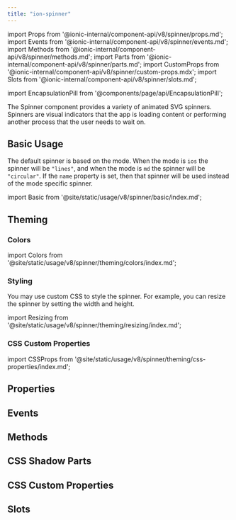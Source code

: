 ```yaml
---
title: "ion-spinner"
---
```

import Props from '@ionic-internal/component-api/v8/spinner/props.md';
import Events from '@ionic-internal/component-api/v8/spinner/events.md';
import Methods from '@ionic-internal/component-api/v8/spinner/methods.md';
import Parts from '@ionic-internal/component-api/v8/spinner/parts.md';
import CustomProps from '@ionic-internal/component-api/v8/spinner/custom-props.mdx';
import Slots from '@ionic-internal/component-api/v8/spinner/slots.md';

<head>
  <title>ion-spinner: Animated Spinner Icon Components and Properties</title>
  <meta name="description" content="The ion-spinner component provides a variety of animated SVG spinners. These icons indicate that the app is loading or performing another process to wait on." />
</head>

import EncapsulationPill from '@components/page/api/EncapsulationPill';

<EncapsulationPill type="shadow" />


The Spinner component provides a variety of animated SVG spinners. Spinners are visual indicators that the app is loading content or performing another process that the user needs to wait on.


## Basic Usage

The default spinner is based on the mode. When the mode is `ios` the spinner will be `"lines"`, and when the mode is `md` the spinner will be `"circular"`. If the `name` property is set, then that spinner will be used instead of the mode specific spinner.

import Basic from '@site/static/usage/v8/spinner/basic/index.md';

<Basic />

## Theming

### Colors

import Colors from '@site/static/usage/v8/spinner/theming/colors/index.md';

<Colors />

### Styling

You may use custom CSS to style the spinner. For example, you can resize the spinner by setting the width and height.

import Resizing from '@site/static/usage/v8/spinner/theming/resizing/index.md';

<Resizing />

### CSS Custom Properties

import CSSProps from '@site/static/usage/v8/spinner/theming/css-properties/index.md';

<CSSProps />


## Properties
<Props />

## Events
<Events />

## Methods
<Methods />

## CSS Shadow Parts
<Parts />

## CSS Custom Properties
<CustomProps />

## Slots
<Slots />
